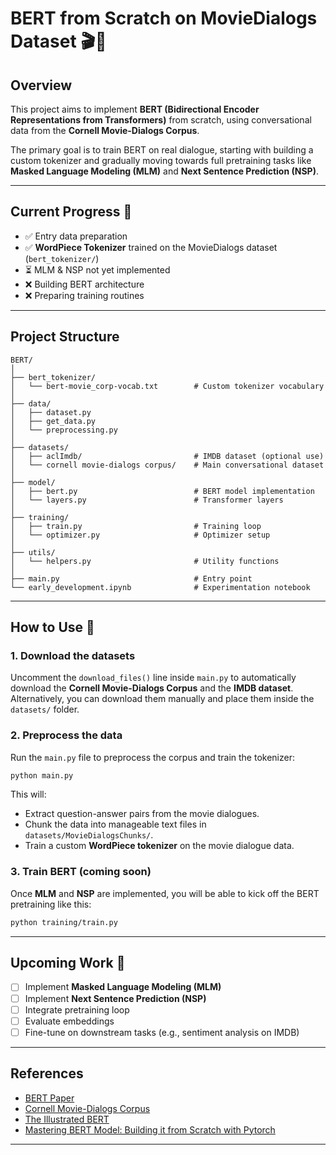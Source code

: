 
# BERT from Scratch on MovieDialogs Dataset 🎬🧠  

## Overview  
This project aims to implement **BERT (Bidirectional Encoder Representations from Transformers)** from scratch, using conversational data from the **Cornell Movie-Dialogs Corpus**.  

The primary goal is to train BERT on real dialogue, starting with building a custom tokenizer and gradually moving towards full pretraining tasks like **Masked Language Modeling (MLM)** and **Next Sentence Prediction (NSP)**.  

---

## Current Progress 🚀  

- ✅ Entry data preparation
- ✅ **WordPiece Tokenizer** trained on the MovieDialogs dataset (`bert_tokenizer/`)  
- ⏳ MLM & NSP not yet implemented   
- ❌ Building BERT architecture   
- ❌ Preparing training routines 

---

## Project Structure  

```
BERT/
│
├── bert_tokenizer/
│   └── bert-movie_corp-vocab.txt        # Custom tokenizer vocabulary
│
├── data/
│   ├── dataset.py
│   ├── get_data.py
│   └── preprocessing.py
│
├── datasets/
│   ├── aclImdb/                         # IMDB dataset (optional use)
│   └── cornell movie-dialogs corpus/    # Main conversational dataset
│
├── model/
│   ├── bert.py                          # BERT model implementation
│   └── layers.py                        # Transformer layers
│
├── training/
│   ├── train.py                         # Training loop
│   └── optimizer.py                     # Optimizer setup
│
├── utils/
│   └── helpers.py                       # Utility functions
│
├── main.py                              # Entry point
└── early_development.ipynb              # Experimentation notebook
```

---

## How to Use 🚀  

### 1. Download the datasets  
Uncomment the `download_files()` line inside `main.py` to automatically download the **Cornell Movie-Dialogs Corpus** and the **IMDB dataset**.  
Alternatively, you can download them manually and place them inside the `datasets/` folder.  

### 2. Preprocess the data  
Run the `main.py` file to preprocess the corpus and train the tokenizer:  
```bash  
python main.py  
```  
This will:  
- Extract question-answer pairs from the movie dialogues.  
- Chunk the data into manageable text files in `datasets/MovieDialogsChunks/`.  
- Train a custom **WordPiece tokenizer** on the movie dialogue data.  

### 3. Train BERT (coming soon)  
Once **MLM** and **NSP** are implemented, you will be able to kick off the BERT pretraining like this:  
```bash  
python training/train.py  
```  

---

## Upcoming Work 📝  

- [ ] Implement **Masked Language Modeling (MLM)**  
- [ ] Implement **Next Sentence Prediction (NSP)**  
- [ ] Integrate pretraining loop  
- [ ] Evaluate embeddings  
- [ ] Fine-tune on downstream tasks (e.g., sentiment analysis on IMDB)  

---

## References  

- [BERT Paper](https://arxiv.org/abs/1810.04805)  
- [Cornell Movie-Dialogs Corpus](https://www.cs.cornell.edu/~cristian/Cornell_Movie-Dialogs_Corpus.html)  
- [The Illustrated BERT](https://jalammar.github.io/illustrated-bert/)  
- [Mastering BERT Model: Building it from Scratch with Pytorch](https://medium.com/data-and-beyond/complete-guide-to-building-bert-model-from-sratch-3e6562228891)

---

